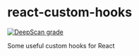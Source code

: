 # react-custom-hooks

[![DeepScan grade](https://deepscan.io/api/teams/9705/projects/13151/branches/217467/badge/grade.svg)](https://deepscan.io/dashboard#view=project&tid=9705&pid=13151&bid=217467)

Some useful custom hooks for React
